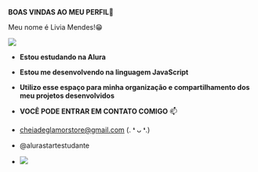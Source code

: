 **BOAS VINDAS AO MEU PERFIL**🥰

Meu nome é Livia Mendes!😁

![](https://media.tenor.com/5NTrd7G95KYAAAAM/runa-shirakawa-kimizero.gif)

- **Estou estudando na Alura**

- **Estou me desenvolvendo na linguagem JavaScript**

- **Utilizo esse espaço para minha organização e compartilhamento dos meu projetos desenvolvidos**

- **VOCÊ PODE ENTRAR EM CONTATO COMIGO** 📫

- cheiadeglamorstore@gmail.com (. ❛ ᴗ ❛.)

- @alurastartestudante

- ![](https://media.tenor.com/2UkHz5-9U6UAAAAj/kaguya-sama-love-is-war-anime.gif)




